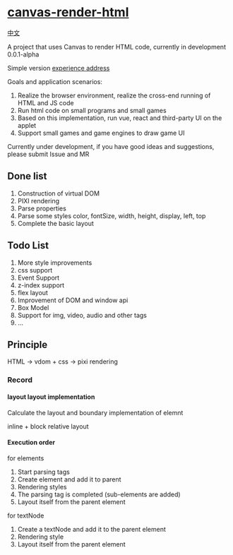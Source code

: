 # [canvas-render-html](https://www.github.com/theajack/canvas-render-html)

[中文](https://github.com/theajack/canvas-render-html/blob/master/README.cn.md)

A project that uses Canvas to render HTML code, currently in development 0.0.1-alpha

Simple version [experience address](https://theajack.gitee.io/canvas-render-html)

Goals and application scenarios:

1. Realize the browser environment, realize the cross-end running of HTML and JS code
2. Run html code on small programs and small games
3. Based on this implementation, run vue, react and third-party UI on the applet
4. Support small games and game engines to draw game UI

Currently under development, if you have good ideas and suggestions, please submit Issue and MR


## Done list

1. Construction of virtual DOM
2. PIXI rendering
3. Parse properties
4. Parse some styles color, fontSize, width, height, display, left, top
5. Complete the basic layout

## Todo List

1. More style improvements
2. css support
3. Event Support
4. z-index support
5. flex layout
6. Improvement of DOM and window api
7. Box Model
8. Support for img, video, audio and other tags
9. ...

## Principle

HTML -> vdom + css -> pixi rendering

### Record

#### layout layout implementation

Calculate the layout and boundary implementation of elemnt

inline + block relative layout

#### Execution order

for elements

1. Start parsing tags
2. Create element and add it to parent
3. Rendering styles
4. The parsing tag is completed (sub-elements are added)
5. Layout itself from the parent element

for textNode

1. Create a textNode and add it to the parent element
2. Rendering style
3. Layout itself from the parent element